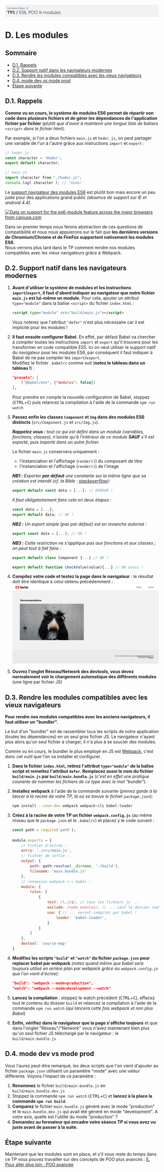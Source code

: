 <img src="images/readme/header-small.jpg" >

# D. Les modules <!-- omit in toc -->

## Sommaire <!-- omit in toc -->
- [D.1. Rappels](#d1-rappels)
- [D.2. Support natif dans les navigateurs modernes](#d2-support-natif-dans-les-navigateurs-modernes)
- [D.3. Rendre les modules compatibles avec les vieux navigateurs](#d3-rendre-les-modules-compatibles-avec-les-vieux-navigateurs)
- [D.4. mode dev vs mode prod](#d4-mode-dev-vs-mode-prod)
- [Étape suivante](#étape-suivante)

## D.1. Rappels
**Comme vu en cours, le système de modules ES6 permet de répartir son code dans plusieurs fichiers et de gérer les dépendances de l'application fichier par fichier** (*plutôt que d'avoir à maintenir une longue liste de balises `<script>` dans le fichier html*).

Par exemple, si l'on a deux fichiers `main.js` et `hodor.js`, on peut partager une variable de l'un à l'autre grâce aux instructions `import` et `export` :
```js
// hodor.js
const character = 'Hodor';
export default character;
```
```js
// main.js
import character from "./hodor.js";
console.log( character ); // 'Hodor'
```

Le [support navigateur des modules ES6](https://caniuse.com/#feat=es6-module) est plutôt bon mais encore un peu juste pour des applications grand public *(absence de support sur IE et android 4.4)*.

<a href="http://caniuse.com/#feat=es6-module">
	<picture>
		<source type="image/webp" srcset="https://caniuse.bitsofco.de/image/es6-module.webp">
		<source type="image/png" srcset="https://caniuse.bitsofco.de/image/es6-module.png">
		<img src="https://caniuse.bitsofco.de/image/es6-module.jpg" alt="Data on support for the es6-module feature across the major browsers from caniuse.com">
	</picture>
</a>

Dans un premier temps nous ferons abstraction de ces questions de compatibilité et nous nous appuierons sur le fait que **les dernières versions de Chromium/Chrome et de FireFox supportent nativement les modules ES6**.<br>Nous verrons plus tard dans le TP comment rendre nos modules compatibles avec les vieux navigateurs grâce à Webpack.

## D.2. Support natif dans les navigateurs modernes
1.  **Avant d'utiliser le système de modules et les instructions `import`/`export`, il faut d'abord indiquer au navigateur que notre fichier `main.js` est lui-même un module.** Pour cela, ajouter un attribut `type="module"` dans la balise `<script>` du fichier `index.html` :
	```html
	<script type="module" src="build/main.js"></script>
	```
	Vous noterez que l'attribut `"defer"` n'est plus nécessaire car il est implicite pour les modules !
2. **Il faut ensuite configurer Babel.** En effet, par défaut Babel va chercher à compiler toutes les instructions `import` et `export` qu'il trouvera pour les transformer en code compatible ES5. Ici on veut utiliser le support natif du navigateur pour les modules ES6, par conséquent il faut indiquer à Babel de ne pas compiler les `import`/`export`.<br>
	Modifiez le fichier `.babelrc` comme suit (**notez le tableau dans un tableau !**) :
	```json
	"presets": [
		["@babel/env", {"modules": false}]
	],
	```
	Pour prendre en compte la nouvelle configuration de Babel, stoppez (<kbd>CTRL</kbd>+<kbd>C</kbd>) puis relancez la compilation à l'aide de la commande `npm run watch`

1.  **Passez enfin les classes `Component` et `Img` dans des modules ES6 distincts** (`src/Component.js` et `src/Img.js`).

	***Rappelez vous :** tout ce qui est défini dans un module (variables, fonctions, classes), n'existe qu'à l'intérieur de ce module **SAUF** s'il est exporté, puis importé dans un autre fichier.*

	Le fichier `main.js` conservera uniquement :
    - l'instanciation et l'affichage (`render()`) du composant de titre
    - l'instanciation et l'affichage (`render()`) de l'image

	***NB1 :** Exporter **par défaut** une constante sur la même ligne que sa création est interdit (cf. la Bible : [stackoverflow](https://stackoverflow.com/a/36261387)):*
	```js
	export default const data = [...]; // ERREUR !
	```
	*Il faut obligatoirement faire cela en deux étapes :*
	```js
	const data = [...];
	export default data; // OK !
	```
	***NB2 :** Un export simple (pas par défaut) est en revanche autorisé :*
	```js
	export const data = [...]; // OK !
	```
	***NB3 :** Cette restriction ne s'applique pas aux fonctions et aux classes ; on peut tout à fait faire :*
	```js
	export default class Component {...} // OK !
	```
	```js
	export default function checkValue(value){...} // OK aussi !
	```

2. **Compilez votre code et testez la page dans le navigateur** : le résultat doit être identique à celui obtenu précédemment :<br><a href="images/readme/screen-02.png"><img src="images/readme/screen-02.png" ></a>

3. **Ouvrez l'onglet Réseau/Network des devtools, vous devez normalement voir le chargement automatique des différents modules** (une ligne par fichier JS)

## D.3. Rendre les modules compatibles avec les vieux navigateurs

**Pour rendre nos modules compatibles avec les anciens navigateurs, il faut utiliser un "bundler".**

Le but d'un "bundler" est de rassembler tous les scripts de notre application (toutes les dépendances) en un seul gros fichier JS. Le navigateur n'ayant plus alors qu'un seul fichier à charger, il n'a plus à se soucier des modules.

Comme vu en cours, le bundler le plus employé en JS est [Webpack](https://webpack.js.org/), c'est donc cet outil que l'on va installer et configurer.

1. **Dans le fichier `index.html`, retirez l'attribut `type="module"` de la balise script et remettez l'attribut `defer`. Remplacez aussi le nom du fichier `build/main.js` par `build/main.bundle.js`** (*c'est en effet une pratique courante de nommer les fichiers de ce type avec le mot "bundle"*).

2. **Installez webpack** à l'aide de la commande suivante (*prenez garde à la lancer à la racine de votre TP, là où se trouve le fichier `package.json`*):
	```bash
	npm install --save-dev webpack webpack-cli babel-loader
	```
3. **Créez à la racine de votre TP un fichier `webpack.config.js`** (au même niveau que le `package.json` et le `.babelrc`) et placez y le code suivant :
	```js
	const path = require('path');

	module.exports = {
		// Fichier d'entrée :
		entry: './src/main.js',
		// Fichier de sortie :
		output: {
			path: path.resolve(__dirname, './build'),
			filename: 'main.bundle.js'
		},
		// connexion webpack <-> babel :
		module: {
			rules: [
				{
					test: /\.js$/, // tous les fichiers js ...
					exclude: /node_modules/, // ... sauf le dossier node_modules ...
					use: { // ... seront compilés par babel !
						loader: 'babel-loader',
					}
				}
			]
		},
		devtool: 'source-map'
	}
	```

4. **Modifiez les scripts `"build"` et `"watch"` du fichier `package.json` pour replacer babel par webpack** (*notez quand même que babel sera toujours utilisé en arrière plan par webpack grâce au `webpack.config.js` que l'on vient d'écrire*):
	```json
	"build": "webpack --mode=production",
	"watch": "webpack --mode=development --watch"
	```
5. **Lancez la compilation** : stoppez le watch précédent (<kbd>CTRL</kbd>+<kbd>C</kbd>), effacez tout le contenu du dossier `build` et relancez la compilation à l'aide de la commande `npm run watch` (*qui lancera cette fois webpack et non plus Babel*)

6. **Enfin, vérifiez dans le navigateur que la page s'affiche toujours** et que dans l'onglet "Réseau"/"Network" vous n'avez maintenant bien plus qu'un seul fichier JS téléchargé par le navigateur : le `build/main.bundle.js`

## D.4. mode dev vs mode prod

Vous l'aurez peut-être remarqué, les deux scripts que l'on vient d'ajouter au fichier `package.json` utilisent un paramètre "mode" avec une valeur différente. Voyons l'impact de ce paramètre :

1. **Renommez** le fichier `build/main.bundle.js` en `build/main.bundle.dev.js`
2. Stoppez la commande `npm run watch` (<kbd>CTRL</kbd>+<kbd>C</kbd>) et **lancez à la place la commande `npm run build`**.
3. **Comparez** le fichier `main.bundle.js` généré avec le mode "production" et le `main.bundle.dev.js` qui avait été généré en mode "development". A votre avis, quelle est l'utilité du mode "production" ?
4. **Demandez au formateur qui encadre votre séance TP si vous avez vu juste avant de passer à la suite.**

## Étape suivante
Maintenant que les modules sont en place, et s'il vous reste du temps dans ce TP vous pouvez travailler sur des concepts de POO plus avancés : [E. Pour aller plus loin : POO avancée](E-poo-avancee.md)
